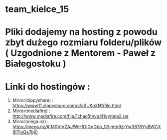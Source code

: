 # team_kielce_15

# <b> Pliki dodajemy na hosting z powodu zbyt dużego rozmiaru folderu/plików ( Uzgodnione z Mentorem - Paweł z Białegostoku ) </b>
 
 # Linki do hostingów :
 
1. Mirror(zippyshare) :  https://www11.zippyshare.com/v/aSUKo3N1/file.html
2. Mirror(mediafire) : http://www.mediafire.com/file/1chao5tnvu4l1gv/tele2.rar
3. Mirror(mega.nz) : https://mega.nz/#!M0VlVZAJ!WHfDIGqGbo_S3jmtn9zrYw3878YyBWCX8ITIuQs7bj0

